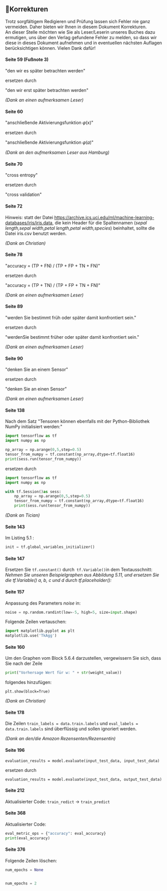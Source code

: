 ## 📝Korrekturen

Trotz sorgfältigem Redigieren und Prüfung lassen sich Fehler nie ganz vermeiden. Daher bieten wir Ihnen in diesem Dokument 
Korrekturen.
<br>
An dieser Stelle möchten wie Sie als Leser/Leserin unseres Buches dazu ermutigen, uns über den Verlag gefundene Fehler zu melden, so dass wir diese in dieses Dokument aufnehmen und in eventuellen nächsten Auflagen berücksichtigen 
können. Vielen Dank dafür!

#### Seite 59 (Fußnote 3)

"den wir es später betrachten werden"

ersetzen durch

"den wir erst später betrachten werden"


*(Dank an einen aufmerksamen Leser)*

#### Seite 60

"anschließende Aktivierungsfunktion 𝜑(x)"

ersetzen durch

"anschließende Aktivierungsfunktion 𝜑(𝛼)"


*(Dank an den aufmerksamen Leser aus Hamburg)*

#### Seite 70

"cross entropy"

ersetzen durch

"cross validation" 


#### Seite 72

Hinweis: statt der Datei https://archive.ics.uci.edu/ml/machine-learning-databases/iris/iris.data, die kein Header für die Spaltennamen (*<i>sepal length,sepal width,petal length,petal width,species</i>*) beinhaltet, sollte die Datei iris.csv benutzt werden. 

*(Dank an Christian)*

#### Seite 78

"accuracy = (TP + FN) / (TP + FP + TN + FN)"

ersetzen durch

"accuracy = (TP + TN) / (TP + FP + TN + FN)"

*(Dank an einen aufmerksamen Leser)*

#### Seite 89

"werden Sie bestimmt früh oder später damit konfrontiert sein."

ersetzen durch

"werdenSie bestimmt früher oder später damit konfrontiert sein."


*(Dank an einen aufmerksamen Leser)*

#### Seite 90

"denken Sie an einem Sensor"

ersetzen durch

"denken Sie an einen Sensor"


*(Dank an einen aufmerksamen Leser)*

#### Seite 138

Nach dem Satz "Tensoren können ebenfalls mit der Python-Bibliothek NumPy initialisiert werden:"
```python 
import tensorflow as tf
import numpy as np

np_array = np.arange(0,5,step=0.5)
tensor_from_numpy = tf.constant(np_array,dtype=tf.float16)
print(sess.run(tensor_from_numpy))
```

ersetzen durch

```python 
import tensorflow as tf
import numpy as np

with tf.Session()as sess:
    np_array = np.arange(0,5,step=0.5)
    tensor_from_numpy = tf.constant(np_array,dtype=tf.float16)
    print(sess.run(tensor_from_numpy))
``` 


*(Dank an Tician)*

#### Seite 143 

Im Listing 5.1 : 
```python 
init = tf.global_variables_initializer()
``` 

#### Seite 147 
Ersetzen Sie ```tf.constant()``` durch``` tf.Variable()```in dem Textausschnitt: 
<i>Nehmen Sie unseren Beispielgraphen aus Abbildung 5.11, und ersetzen Sie die tf.Variable() a, b, c und d durch tf.placeholder():</i>
 

#### Seite 157 

Anpassung des Parameters *noise* in: 

```python 
noise = np.random.randint(low=-5, high=5, size=input.shape)
``` 

Folgende Zeilen vertauschen:
```python 
import matplotlib.pyplot as plt
matplotlib.use('TkAgg') 
``` 

#### Seite 160

Um den Graphen vom Block 5.6.4 darzustellen, vergewissern Sie sich, dass Sie nach der Zeile 

```python 
print("Vorhersage Wert für w: " + str(weight_value))   
``` 
folgendes hinzufügen:
``` 
plt.show(block=True)
```  
*(Dank an Christian)*

#### Seite 178 
Die Zeilen ```train_labels = data.train.labels``` und ```eval_labels = data.train.labels``` sind überflüssig und sollen ignoriert werden.

*(Dank an den/die Amazon Rezensenten/Rezensentin)*

#### Seite 196 
```evaluation_results = model.evaluate(input_test_data, input_test_data)``` 

ersetzen durch 

```evaluation_results = model.evaluate(input_test_data, output_test_data)``` 


#### Seite 212

Aktualisierter Code: `train_redict` → `train_predict`

#### Seite 368

Aktualisierter Code:

```python 
eval_metric_ops = {"accuracy": eval_accuracy} 
print(eval_accuracy)
```

#### Seite 376

Folgende Zeilen löschen: 
```python 
num_epochs = None
``` 
```python 

num_epochs = 2
``` 

